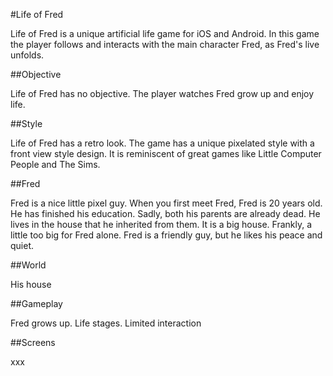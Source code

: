 #Life of Fred

Life of Fred is a unique artificial life game for iOS and Android. In this game the player follows and interacts with the main character Fred, as Fred's live unfolds.

##Objective

Life of Fred has no objective. The player watches Fred grow up and enjoy life.

##Style

Life of Fred has a retro look. The game has a unique pixelated style with a front view style design. It is reminiscent of great games like Little Computer People and The Sims.

##Fred

Fred is a nice little pixel guy. When you first meet Fred, Fred is 20 years old. He has finished his education. Sadly, both his parents are already dead. He lives in the house that he inherited from them. It is a big house. Frankly, a little too big for Fred alone. Fred is a friendly guy, but he likes his peace and quiet.

##World

His house

##Gameplay

Fred grows up. Life stages.
Limited interaction

##Screens

xxx

